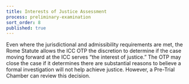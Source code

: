```yaml
---
title: Interests of Justice Assessment
process: preliminary-examination
sort_order: 8
published: true
---
```



Even where the jurisdictional and admissibility requirements are met, the Rome Statute allows the ICC OTP the discretion to determine if the case moving forward at the ICC serves “the interest of justice.” The OTP may close the case if it determines there are substantial reasons to believe a formal investigation will not help achieve justice. However, a Pre-Trial Chamber can review this decision.